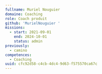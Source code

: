 ```yaml
---
fullname: Muriel Nouguier
domaine: Coaching
role: Coach produit
github: 'MurielNouguier '
missions:
  - start: 2021-09-01
    end: 2024-10-01
    status: admin
previously:
  - camino
competences:
  - Coaching
uuid: cfc92d58-c4cb-4dc4-9d63-f575570ca67c
---
```

